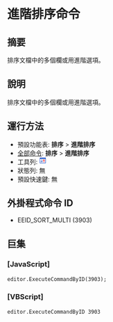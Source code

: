# 進階排序命令

## 摘要

排序文檔中的多個欄或用進階選項。

## 說明

排序文檔中的多個欄或用進階選項。

## 運行方法

- 預設功能表: **排序** \> **進階排序**
- [全部命令](../tools/all_commands): **排序** \> **進階排序**
- 工具列: ![](../../images/sortbymultiple.png)
- 狀態列: 無
- 預設快速鍵: 無

## 外掛程式命令 ID

- EEID\_SORT\_MULTI (3903)

## 巨集

### \[JavaScript\]

```
editor.ExecuteCommandByID(3903);
```

### \[VBScript\]

```
editor.ExecuteCommandByID 3903
```
